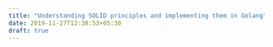 ```yaml
---
title: "Understanding SOLID principles and implementing them in Golang"
date: 2019-11-27T12:38:53+05:30
draft: true
---
```



